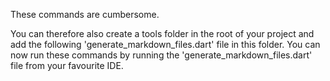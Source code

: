 [//]: # (This file was generated from: doc/templates/05-Generating-Documentation-Files.mdt using the documentation_builder package on: 2021-08-26 22:04:12.253183.)


These commands are cumbersome.

You can therefore also create a tools folder in the root of your project and add the following 'generate_markdown_files.dart' file in this folder.
You can now run these commands by running the 'generate_markdown_files.dart' file from your favourite IDE.

